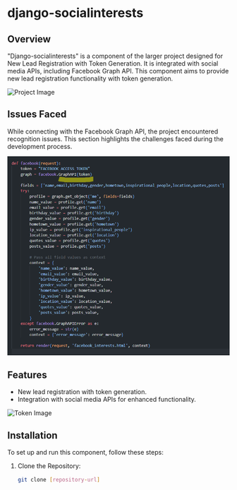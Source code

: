 # django-socialinterests

## Overview

"Django-socialinterests" is a component of the larger project designed for New Lead Registration with Token Generation. It is integrated with social media APIs, including Facebook Graph API. This component aims to provide new lead registration functionality with token generation.

![Project Image](./images/5newleadregistration)

## Issues Faced

While connecting with the Facebook Graph API, the project encountered recognition issues. This section highlights the challenges faced during the development process.

![Recognition Issue](./images/10djangorecognitionissue.png)

## Features

- New lead registration with token generation.
- Integration with social media APIs for enhanced functionality.

![Token Image](./images/11token.png)

## Installation

To set up and run this component, follow these steps:

1. Clone the Repository:
   ```bash
   git clone [repository-url]
